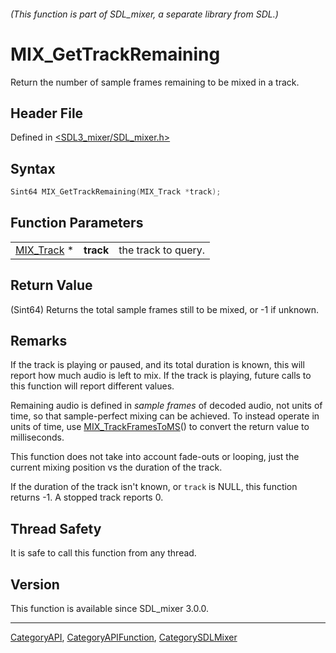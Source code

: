 ###### (This function is part of SDL_mixer, a separate library from SDL.)
# MIX_GetTrackRemaining

Return the number of sample frames remaining to be mixed in a track.

## Header File

Defined in [<SDL3_mixer/SDL_mixer.h>](https://github.com/libsdl-org/SDL_mixer/blob/main/include/SDL3_mixer/SDL_mixer.h)

## Syntax

```c
Sint64 MIX_GetTrackRemaining(MIX_Track *track);
```

## Function Parameters

|                          |           |                     |
| ------------------------ | --------- | ------------------- |
| [MIX_Track](MIX_Track) * | **track** | the track to query. |

## Return Value

(Sint64) Returns the total sample frames still to be mixed, or -1 if
unknown.

## Remarks

If the track is playing or paused, and its total duration is known, this
will report how much audio is left to mix. If the track is playing, future
calls to this function will report different values.

Remaining audio is defined in _sample frames_ of decoded audio, not units
of time, so that sample-perfect mixing can be achieved. To instead operate
in units of time, use [MIX_TrackFramesToMS](MIX_TrackFramesToMS)() to
convert the return value to milliseconds.

This function does not take into account fade-outs or looping, just the
current mixing position vs the duration of the track.

If the duration of the track isn't known, or `track` is NULL, this function
returns -1. A stopped track reports 0.

## Thread Safety

It is safe to call this function from any thread.

## Version

This function is available since SDL_mixer 3.0.0.

----
[CategoryAPI](CategoryAPI), [CategoryAPIFunction](CategoryAPIFunction), [CategorySDLMixer](CategorySDLMixer)

